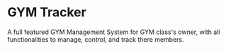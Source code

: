 # GYM Tracker

A full featured GYM Management System for GYM class's owner, with all functionalities to manage, control, and track there members.
 
